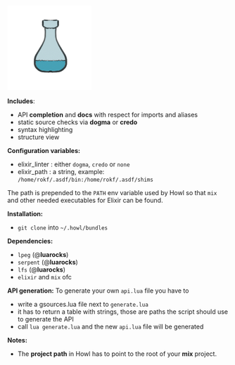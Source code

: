 ![Drawing](elixir.png)

**Includes**:
- API **completion** and **docs** with respect for imports and aliases
- static source checks via **dogma** or **credo**
- syntax highlighting
- structure view

**Configuration variables:**
- elixir_linter : either `dogma`, `credo` or `none`
- elixir_path : a string, example: `/home/rokf/.asdf/bin:/home/rokf/.asdf/shims`

The path is prepended to the `PATH` env variable used by Howl so that `mix` and other
needed executables for Elixir can be found.

**Installation:**
- `git clone` into `~/.howl/bundles`

**Dependencies:**
- `lpeg` (@**luarocks**)
- `serpent` (@**luarocks**)
- `lfs` (@**luarocks**)
- `elixir` and `mix` ofc

**API generation:**
To generate your own `api.lua` file you have to
- write a gsources.lua file next to `generate.lua`
- it has to return a table with strings, those are paths the script should use to generate the API
- call `lua generate.lua` and the new `api.lua` file will be generated

**Notes:**
- The **project path** in Howl has to point to the root of your **mix** project.
